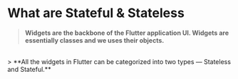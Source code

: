 # What are Stateful & Stateless

> **Widgets are the backbone of the Flutter application UI. Widgets are essentially classes and we uses their objects.**
<br>
> **All the widgets in Flutter can be categorized into two types — Stateless and Stateful.** 
